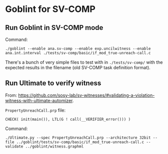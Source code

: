 # Goblint for SV-COMP

## Run Goblint in SV-COMP mode
Command:
```
./goblint --enable ana.sv-comp --enable exp.uncilwitness --enable ana.int.interval ./tests/sv-comp/basic/if_mod_true-unreach-call.c
```

There's a bunch of very simple files to test with in `./tests/sv-comp/` with the expected results in the filename (old SV-COMP task definition format).

## Run Ultimate to verify witness
From: https://github.com/sosy-lab/sv-witnesses/#validating-a-violation-witness-with-ultimate-automizer.

`PropertyUnreachCall.prp` file:
```
CHECK( init(main()), LTL(G ! call(__VERIFIER_error())) )
```

Command:
```
./Ultimate.py --spec PropertyUnreachCall.prp --architecture 32bit --file ../goblint/tests/sv-comp/basic/if_mod_true-unreach-call.c --validate ../goblint/witness.graphml
```